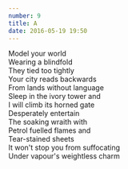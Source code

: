 ```yaml
---
number: 9
title: A
date: 2016-05-19 19:50
---
```


Model your world<br>
Wearing a blindfold<br>
They tied too tightly<br>
Your city reads backwards<br>
From lands without language<br>
Sleep in the ivory tower and<br>
I will climb its horned gate<br>
Desperately entertain<br>
The soaking wraith with<br>
Petrol fuelled flames and<br>
Tear-stained sheets<br>
It won't stop you from suffocating<br>
Under vapour's weightless charm<br>